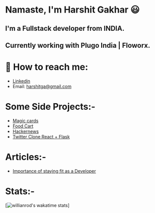 # Namaste, I'm Harshit Gakhar :smiley: 

## I'm a Fullstack developer from INDIA.
## Currently working with Plugo India | Floworx.

# 🔭 How to reach me:
- [Linkedin](https://www.linkedin.com/in/harshit-gakhar-7b3921144/)
- Email: harshitga@gmail.com 

# Some Side Projects:-
  + [Magic cards](https://harshit860.github.io/Css-Magic-Cards/)
  + [Food Cart](https://foodquik.netlify.app/)
  + [Hackernews](https://hacekrnewsharshit.netlify.app/)
  + [Twitter Clone React + Flask](https://github.com/harshit860/Twitter-Replica)

# Articles:- 
 + [Importance of staying fit as a Developer](https://harshitga.medium.com/importance-of-staying-fit-as-a-programmer-or-in-long-sitting-jobs-a59bfdffff14)

# Stats:-
 [![willianrod's wakatime stats](https://github-readme-stats.vercel.app/api/wakatime?username=harshit860)]

